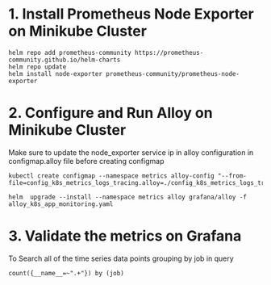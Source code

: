 
# 1. Install Prometheus Node Exporter on Minikube Cluster

    helm repo add prometheus-community https://prometheus-community.github.io/helm-charts 
    helm repo update
    helm install node-exporter prometheus-community/prometheus-node-exporter

# 2. Configure and Run Alloy on Minikube Cluster

Make sure to update the node_exporter service ip in alloy configuration in configmap.alloy file before creating configmap

    kubectl create configmap --namespace metrics alloy-config "--from-file=config_k8s_metrics_logs_tracing.alloy=./config_k8s_metrics_logs_tracing.alloy"

    helm  upgrade --install --namespace metrics alloy grafana/alloy -f alloy_k8s_app_monitoring.yaml

# 3. Validate the metrics on Grafana
To Search all of the time series data points grouping by job  in query  

    count({__name__=~".+"}) by (job)
